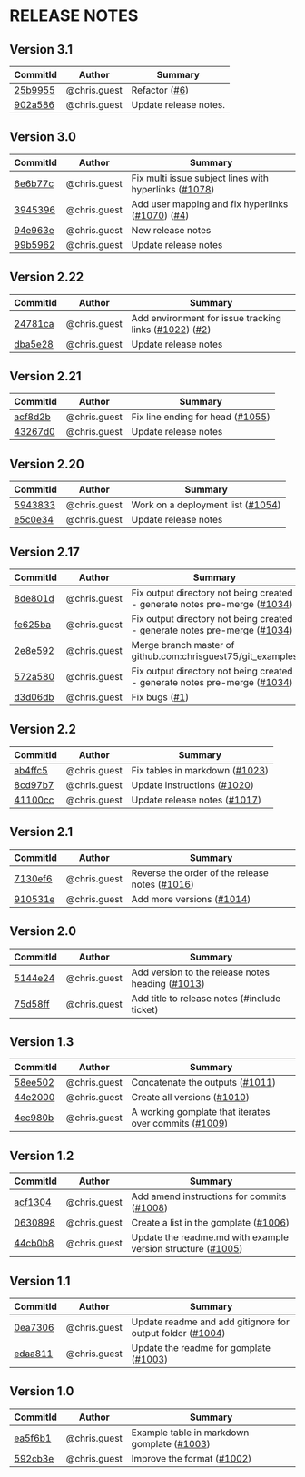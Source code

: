 # RELEASE NOTES
## Version 3.1

| CommitId      | Author        | Summary       |
| ------------- | ------------- | ------------- |
|[25b9955](https://github.com/chrisguest75/git_examples/commit/25b9955)|@chris.guest|Refactor ([#6](https://cnissues.atlassian.net/browse/LGH-6))|
|[902a586](https://github.com/chrisguest75/git_examples/commit/902a586)|@chris.guest|Update release notes.|

## Version 3.0

| CommitId      | Author        | Summary       |
| ------------- | ------------- | ------------- |
|[6e6b77c](https://github.com/chrisguest75/git_examples/commit/6e6b77c)|@chris.guest|Fix multi issue subject lines with hyperlinks ([#1078](https://cnissues.atlassian.net/browse/LGH-1078))|
|[3945396](https://github.com/chrisguest75/git_examples/commit/3945396)|@chris.guest|Add user mapping and fix hyperlinks ([#1070](https://cnissues.atlassian.net/browse/LGH-1070)) ([#4](https://cnissues.atlassian.net/browse/LGH-4))|
|[94e963e](https://github.com/chrisguest75/git_examples/commit/94e963e)|@chris.guest|New release notes|
|[99b5962](https://github.com/chrisguest75/git_examples/commit/99b5962)|@chris.guest|Update release notes|

## Version 2.22

| CommitId      | Author        | Summary       |
| ------------- | ------------- | ------------- |
|[24781ca](https://github.com/chrisguest75/git_examples/commit/24781ca)|@chris.guest|Add environment for issue tracking links  ([#1022](https://cnissues.atlassian.net/browse/LGH-1022)) ([#2](https://cnissues.atlassian.net/browse/LGH-2))|
|[dba5e28](https://github.com/chrisguest75/git_examples/commit/dba5e28)|@chris.guest|Update release notes|

## Version 2.21

| CommitId      | Author        | Summary       |
| ------------- | ------------- | ------------- |
|[acf8d2b](https://github.com/chrisguest75/git_examples/commit/acf8d2b)|@chris.guest|Fix line ending for head ([#1055](https://cnissues.atlassian.net/browse/LGH-1055))|
|[43267d0](https://github.com/chrisguest75/git_examples/commit/43267d0)|@chris.guest|Update release notes|

## Version 2.20

| CommitId      | Author        | Summary       |
| ------------- | ------------- | ------------- |
|[5943833](https://github.com/chrisguest75/git_examples/commit/5943833)|@chris.guest|Work on a deployment list ([#1054](https://cnissues.atlassian.net/browse/LGH-1054))|
|[e5c0e34](https://github.com/chrisguest75/git_examples/commit/e5c0e34)|@chris.guest|Update release notes|

## Version 2.17

| CommitId      | Author        | Summary       |
| ------------- | ------------- | ------------- |
|[8de801d](https://github.com/chrisguest75/git_examples/commit/8de801d)|@chris.guest|Fix output directory not being created - generate notes pre-merge ([#1034](https://cnissues.atlassian.net/browse/LGH-1034))|
|[fe625ba](https://github.com/chrisguest75/git_examples/commit/fe625ba)|@chris.guest|Fix output directory not being created - generate notes pre-merge ([#1034](https://cnissues.atlassian.net/browse/LGH-1034))|
|[2e8e592](https://github.com/chrisguest75/git_examples/commit/2e8e592)|@chris.guest|Merge branch master of github.com:chrisguest75/git_examples|
|[572a580](https://github.com/chrisguest75/git_examples/commit/572a580)|@chris.guest|Fix output directory not being created - generate notes pre-merge ([#1034](https://cnissues.atlassian.net/browse/LGH-1034))|
|[d3d06db](https://github.com/chrisguest75/git_examples/commit/d3d06db)|@chris.guest|Fix bugs ([#1](https://cnissues.atlassian.net/browse/LGH-1))|

## Version 2.2

| CommitId      | Author        | Summary       |
| ------------- | ------------- | ------------- |
|[ab4ffc5](https://github.com/chrisguest75/git_examples/commit/ab4ffc5)|@chris.guest|Fix tables in markdown ([#1023](https://cnissues.atlassian.net/browse/LGH-1023))|
|[8cd97b7](https://github.com/chrisguest75/git_examples/commit/8cd97b7)|@chris.guest|Update instructions ([#1020](https://cnissues.atlassian.net/browse/LGH-1020))|
|[41100cc](https://github.com/chrisguest75/git_examples/commit/41100cc)|@chris.guest|Update release notes ([#1017](https://cnissues.atlassian.net/browse/LGH-1017))|

## Version 2.1

| CommitId      | Author        | Summary       |
| ------------- | ------------- | ------------- |
|[7130ef6](https://github.com/chrisguest75/git_examples/commit/7130ef6)|@chris.guest|Reverse the order of the release notes ([#1016](https://cnissues.atlassian.net/browse/LGH-1016))|
|[910531e](https://github.com/chrisguest75/git_examples/commit/910531e)|@chris.guest|Add more versions  ([#1014](https://cnissues.atlassian.net/browse/LGH-1014))|

## Version 2.0

| CommitId      | Author        | Summary       |
| ------------- | ------------- | ------------- |
|[5144e24](https://github.com/chrisguest75/git_examples/commit/5144e24)|@chris.guest|Add version to the release notes heading ([#1013](https://cnissues.atlassian.net/browse/LGH-1013))|
|[75d58ff](https://github.com/chrisguest75/git_examples/commit/75d58ff)|@chris.guest|Add title to release notes (#include ticket)|

## Version 1.3

| CommitId      | Author        | Summary       |
| ------------- | ------------- | ------------- |
|[58ee502](https://github.com/chrisguest75/git_examples/commit/58ee502)|@chris.guest|Concatenate the outputs ([#1011](https://cnissues.atlassian.net/browse/LGH-1011))|
|[44e2000](https://github.com/chrisguest75/git_examples/commit/44e2000)|@chris.guest|Create all versions ([#1010](https://cnissues.atlassian.net/browse/LGH-1010))|
|[4ec980b](https://github.com/chrisguest75/git_examples/commit/4ec980b)|@chris.guest|A working gomplate that iterates over commits ([#1009](https://cnissues.atlassian.net/browse/LGH-1009))|

## Version 1.2

| CommitId      | Author        | Summary       |
| ------------- | ------------- | ------------- |
|[acf1304](https://github.com/chrisguest75/git_examples/commit/acf1304)|@chris.guest|Add amend instructions for commits ([#1008](https://cnissues.atlassian.net/browse/LGH-1008))|
|[0630898](https://github.com/chrisguest75/git_examples/commit/0630898)|@chris.guest|Create a list in the gomplate ([#1006](https://cnissues.atlassian.net/browse/LGH-1006))|
|[44cb0b8](https://github.com/chrisguest75/git_examples/commit/44cb0b8)|@chris.guest|Update the readme.md with example version structure ([#1005](https://cnissues.atlassian.net/browse/LGH-1005))|

## Version 1.1

| CommitId      | Author        | Summary       |
| ------------- | ------------- | ------------- |
|[0ea7306](https://github.com/chrisguest75/git_examples/commit/0ea7306)|@chris.guest|Update readme and add gitignore for output folder ([#1004](https://cnissues.atlassian.net/browse/LGH-1004))|
|[edaa811](https://github.com/chrisguest75/git_examples/commit/edaa811)|@chris.guest|Update the readme for gomplate ([#1003](https://cnissues.atlassian.net/browse/LGH-1003))|

## Version 1.0

| CommitId      | Author        | Summary       |
| ------------- | ------------- | ------------- |
|[ea5f6b1](https://github.com/chrisguest75/git_examples/commit/ea5f6b1)|@chris.guest|Example table in markdown gomplate ([#1003](https://cnissues.atlassian.net/browse/LGH-1003))|
|[592cb3e](https://github.com/chrisguest75/git_examples/commit/592cb3e)|@chris.guest|Improve the format ([#1002](https://cnissues.atlassian.net/browse/LGH-1002))|


